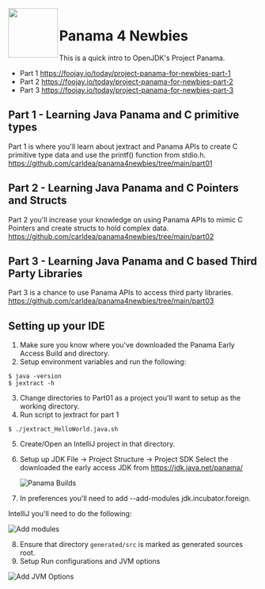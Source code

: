 <a href="https://foojay.io/works-with-openjdk">
   <img align="left" 
        src="https://github.com/foojayio/badges/raw/main/works_with_openjdk/Works-with-OpenJDK.png"   
        width="100">
</a>

# Panama 4 Newbies 

This is a quick intro to OpenJDK's Project Panama.

- Part 1  https://foojay.io/today/project-panama-for-newbies-part-1
- Part 2  https://foojay.io/today/project-panama-for-newbies-part-2
- Part 3  https://foojay.io/today/project-panama-for-newbies-part-3

## Part 1 - Learning Java Panama and C primitive types
Part 1 is where you'll learn about jextract and Panama APIs to create C primitive type data and use the printf() function from stdio.h.
https://github.com/carldea/panama4newbies/tree/main/part01

## Part 2 - Learning Java Panama and C Pointers and Structs
Part 2 you'll increase your knowledge on using Panama APIs to mimic C Pointers and create structs to hold complex data.
https://github.com/carldea/panama4newbies/tree/main/part02

## Part 3 - Learning Java Panama and C based Third Party Libraries
Part 3 is a chance to use Panama APIs to access third party libraries.
https://github.com/carldea/panama4newbies/tree/main/part03


## Setting up your IDE 
1. Make sure you know where you've downloaded the Panama Early Access Build and directory.
2. Setup environment variables and run the following:
```shell
$ java -version
$ jextract -h 
```
3. Change directories to Part01 as a project you'll want to setup as the working directory.
4. Run script to jextract for part 1
```shell
$ ./jextract_HelloWorld.java.sh
```
5. Create/Open an IntelliJ project in that directory.
6. Setup up JDK File -> Project Structure -> Project SDK
   Select the downloaded the early access JDK from https://jdk.java.net/panama/
   
   ![Panama Builds](https://github.com/carldea/panama4newbies/raw/main/IntelliJ-PanamaJDK.png)

7. In preferences you'll need to add  --add-modules jdk.incubator.foreign.

IntelliJ you'll need to do the following:

![Add modules](https://github.com/carldea/panama4newbies/raw/main/IntelliJ-Preferences.png)

8. Ensure that directory `generated/src` is marked as generated sources root.
9. Setup Run configurations and JVM options 

![Add JVM Options](https://github.com/carldea/panama4newbies/raw/main/IntelliJ-RunConfiguration.png)
